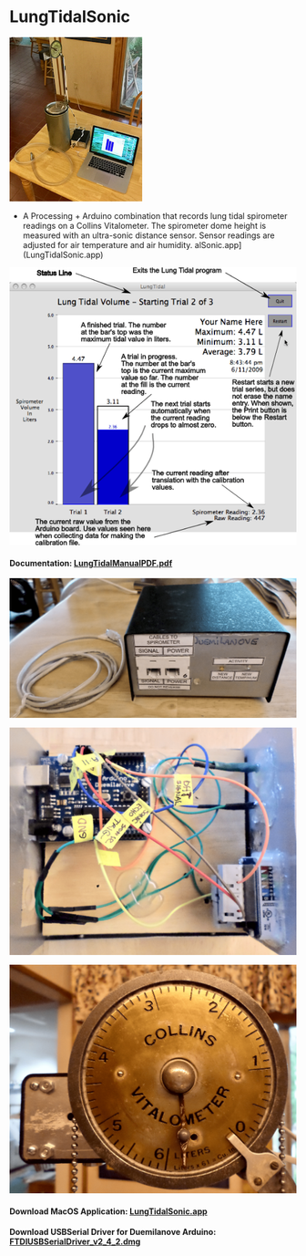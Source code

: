 # LungTidalSonic

![](/Images/TheBigPicture.png)

-   A Processing + Arduino combination that records lung tidal spirometer readings on a Collins Vitalometer. The spirometer dome height is measured with an ultra-sonic distance sensor. Sensor readings are adjusted for air temperature and air humidity.
    alSonic.app](LungTidalSonic.app)

![](/Images/TheScreen.png)    

#### Documentation: **[LungTidalManualPDF.pdf](ManualsLungTidal/LungTidalManualPDF.pdf)**

![](/Images/BoxDevice01.png)

![](/Images/BoxInside.png)  

![](/Images/Pulley.png)

#### Download MacOS Application: **[LungTidalSonic.app](MacOSApplication/LungTidalSonic.app)**

#### Download USBSerial Driver for Duemilanove Arduino: **[FTDIUSBSerialDriver_v2_4_2.dmg](MacOSApplication/USBSerialPortDrivers/FTDIUSBSerialDriver_v2_4_2.dmg)**
